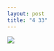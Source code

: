 ```yaml
---
layout: post
title: "4 33"
---
```

<img id="img" src=" {{ site.baseurl}}/images/53-12-30-21-4-33.png"/>